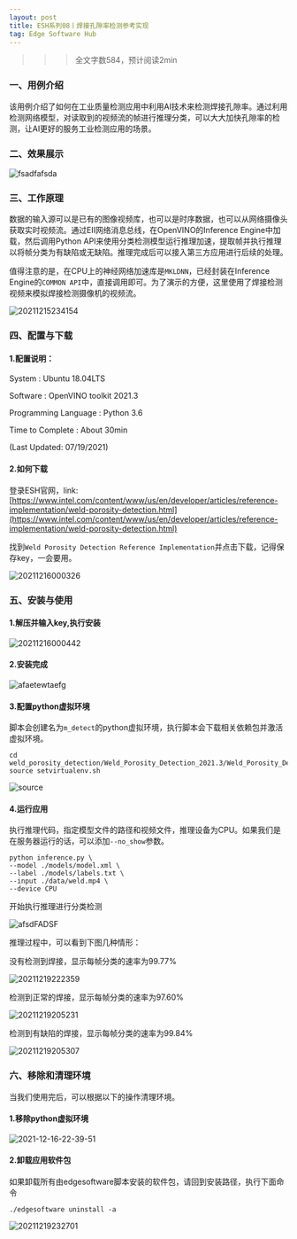 ```yaml
---
layout: post
title: ESH系列08丨焊接孔隙率检测参考实现
tag: Edge Software Hub
---
```


>>> 全文字数584，预计阅读2min

### 一、用例介绍

该用例介绍了如何在工业质量检测应用中利用AI技术来检测焊接孔隙率。通过利用检测网络模型，对读取到的视频流的帧进行推理分类，可以大大加快孔隙率的检测，让AI更好的服务工业检测应用的场景。

### 二、效果展示

![fsadfafsda](https://cdn.jsdelivr.net/gh/luckykang/picture_bed/blogs_images/fsadfafsda.gif)

### 三、工作原理

数据的输入源可以是已有的图像视频库，也可以是时序数据，也可以从网络摄像头获取实时视频流。通过EII网络消息总线，在OpenVINO的Inference Engine中加载，然后调用Python API来使用分类检测模型运行推理加速，提取帧并执行推理以将帧分类为有缺陷或无缺陷。推理完成后可以接入第三方应用进行后续的处理。

值得注意的是，在CPU上的神经网络加速库是`MKLDNN`，已经封装在Inference Engine的`COMMON API`中，直接调用即可。为了演示的方便，这里使用了焊接检测视频来模拟焊接检测摄像机的视频流。

![20211215234154](https://cdn.jsdelivr.net/gh/luckykang/picture_bed/blogs_images/20211215234154.png)

### 四、配置与下载

#### 1.配置说明：

System : Ubuntu 18.04LTS

Software : OpenVINO toolkit 2021.3

Programming Language : Python 3.6

Time to Complete : About 30min

(Last Updated: 07/19/2021)

#### 2.如何下载

登录ESH官网，link:[https://www.intel.com/content/www/us/en/developer/articles/reference-implementation/weld-porosity-detection.html](https://www.intel.com/content/www/us/en/developer/articles/reference-implementation/weld-porosity-detection.html)

找到`Weld Porosity Detection Reference Implementation`并点击下载，记得保存key，一会要用。

![20211216000326](https://cdn.jsdelivr.net/gh/luckykang/picture_bed/blogs_images/20211216000326.png)

### 五、安装与使用

#### 1.解压并输入key,执行安装

![20211216000442](https://cdn.jsdelivr.net/gh/luckykang/picture_bed/blogs_images/20211216000442.png)

#### 2.安装完成

![afaetewtaefg](https://cdn.jsdelivr.net/gh/luckykang/picture_bed/blogs_images/afaetewtaefg.gif)

#### 3.配置python虚拟环境

脚本会创建名为`m_detect`的python虚拟环境，执行脚本会下载相关依赖包并激活虚拟环境。

    cd weld_porosity_detection/Weld_Porosity_Detection_2021.3/Weld_Porosity_Detection/weld_porosity_detection
    source setvirtualenv.sh

![source](https://cdn.jsdelivr.net/gh/luckykang/picture_bed/blogs_images/source.gif)

#### 4.运行应用

执行推理代码，指定模型文件的路径和视频文件，推理设备为CPU。如果我们是在服务器运行的话，可以添加`--no_show`参数。

    python inference.py \
    --model ./models/model.xml \
    --label ./models/labels.txt \
    --input ./data/weld.mp4 \
    --device CPU

开始执行推理进行分类检测

![afsdFADSF](https://cdn.jsdelivr.net/gh/luckykang/picture_bed/blogs_images/afsdFADSF.gif)

推理过程中，可以看到下图几种情形：

没有检测到焊接，显示每帧分类的速率为99.77%

![20211219222359](https://cdn.jsdelivr.net/gh/luckykang/picture_bed/blogs_images/20211219222359.png)

检测到正常的焊接，显示每帧分类的速率为97.60%

![20211219205231](https://cdn.jsdelivr.net/gh/luckykang/picture_bed/blogs_images/20211219205231.png)

检测到有缺陷的焊接，显示每帧分类的速率为99.84%

![20211219205307](https://cdn.jsdelivr.net/gh/luckykang/picture_bed/blogs_images/20211219205307.png)

### 六、移除和清理环境

当我们使用完后，可以根据以下的操作清理环境。

#### 1.移除python虚拟环境

![2021-12-16-22-39-51](https://cdn.jsdelivr.net/gh/luckykang/picture_bed/blogs_images/2021-12-16-22-39-51.png)

#### 2.卸载应用软件包

如果卸载所有由edgesoftware脚本安装的软件包，请回到安装路径，执行下面命令

    ./edgesoftware uninstall -a

![20211219232701](https://cdn.jsdelivr.net/gh/luckykang/picture_bed/blogs_images/20211219232701.png)






